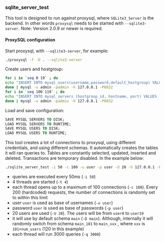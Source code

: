 
### sqlite_server_test

This tool is designed to run against proxysql, where `SQLite3_Server` is the
backend. In other words `proxysql` needs to be started with `--sqlite3-server`.
Note: Version 2.0.9 or newer is required.

#### ProxySQL configuration

Start proxysql, with `--sqlite3-server`, for example:

```bash
./proxysql -f -D . --sqlite3-server
```

Create users and hostgroup:
```bash
for i in `seq 0 19` ; do
echo "INSERT INTO mysql_users(username,password,default_hostgroup) VALUES (\"user$i\",\"user$i\",100);"
done | mysql -u admin -padmin -h 127.0.0.1 -P6032
for i in `seq 100 119` ; do
echo "INSERT INTO mysql_servers (hostgroup_id, hostname, port) VALUES ($i,'127.0.0.1',6030);"
done | mysql -u admin -padmin -h 127.0.0.1 -P6032
```

Load and save configuration:
```sql
SAVE MYSQL SERVERS TO DISK;
LOAD MYSQL SERVERS TO RUNTIME;
SAVE MYSQL USERS TO DISK;
LOAD MYSQL USERS TO RUNTIME;
```


This tool creates a lot of connections to proxysql, using different credentials,
and using different schemas.
It automatically creates the tables it will ran queries to.
Tables are constantly selected, updated, inserted and deleted.
Transactions are temporary disabled.
In the example below:

```bash
./sqlite_server_test -i 50 -c 100 -u user -p user -U 20 -h 127.0.0.1 -P 6033 -D main -q 3000 -t 4
```

* queries are executed every 50ms (`-i 50`)
* 4 threads are started (`-t 4`)
* each thread opens up to a maximum of 100 connections (`-c 100`). Every 200 (hardcoded) requests, the number of connections is randomly set to within this limit
* user `user` is used as base of usernames (`-u user`)
* password `user` is used as base of passwords (`-p user`)
* 20 users are used (`-U 20`). The users will be from `user0` to `user19`
* it will use by default schema `main` (`-D main`). Although, internally it will randomly switch from schema `main_101` to `main_xxx` , where `xxx` is `101+num_users` (120 in this example)
* each thread will run 3000 queries (`-q 3000`)
